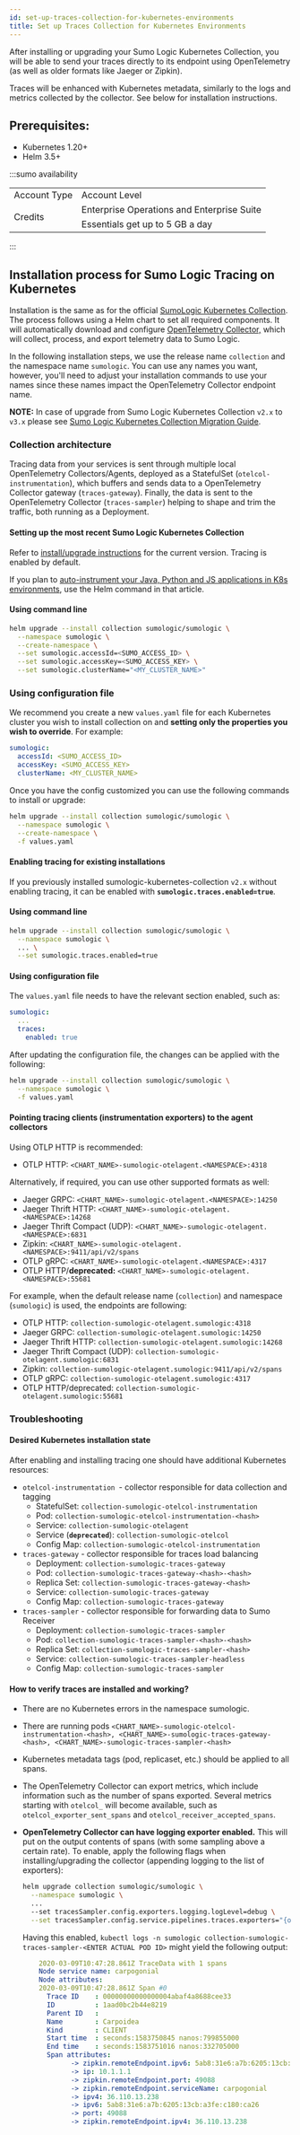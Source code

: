 ```yaml
---
id: set-up-traces-collection-for-kubernetes-environments
title: Set up Traces Collection for Kubernetes Environments
---
```


After installing or upgrading your Sumo Logic Kubernetes Collection, you will be able to send your traces directly to its endpoint using OpenTelemetry (as well as older formats like Jaeger or Zipkin).

Traces will be enhanced with Kubernetes metadata, similarly to the logs and metrics collected by the collector. See below for installation instructions.


## Prerequisites:

* Kubernetes 1.20+
* Helm 3.5+

:::sumo availability

<table>
<tr>
<td>Account Type</td>
<td>Account Level</td>
</tr>
<tr>
<td rowspan="2">Credits</td>
<td>Enterprise Operations and Enterprise Suite</td>
</tr>
<tr>
<td>Essentials get up to 5 GB a day </td>
</tr>
</table>
:::


## Installation process for Sumo Logic Tracing on Kubernetes

Installation is the same as for the official [SumoLogic Kubernetes Collection](https://github.com/SumoLogic/sumologic-kubernetes-collection). The process follows using a Helm chart to set all required components. It will automatically download and configure [OpenTelemetry Collector,](https://github.com/SumoLogic/sumologic-otel-collector) which will collect, process, and export telemetry data to Sumo Logic.

In the following installation steps, we use the release name `collection` and the namespace name `sumologic`. You can use any names you want, however, you'll need to adjust your installation commands to use your names since these names impact the OpenTelemetry Collector endpoint name.

**NOTE:** In case of upgrade from Sumo Logic Kubernetes Collection `v2.x` to `v3.x` please see [Sumo Logic Kubernetes Collection Migration Guide](https://github.com/SumoLogic/sumologic-kubernetes-collection/blob/main/docs/v3-migration-doc.md).

### Collection architecture

Tracing data from your services is sent through multiple local OpenTelemetry Collectors/Agents, deployed as a StatefulSet (`otelcol-instrumentation`), which buffers and sends data to a OpenTelemetry Collector gateway (`traces-gateway`). Finally, the data is sent to the OpenTelemetry Collector (`traces-sampler`) helping to shape and trim the traffic, both running as a Deployment.


#### Setting up the most recent Sumo Logic Kubernetes Collection  

Refer to [install/upgrade instructions](https://github.com/SumoLogic/sumologic-kubernetes-collection/blob/v3.0.0/docs/installation.md) for the current version. Tracing is enabled by default.

If you plan to [auto-instrument your Java, Python and JS applications in K8s environments](docs/apm/traces/get-started-transaction-tracing/opentelemetry-instrumentation/kubernetes.md), use the Helm command in that article.


#### Using command line

```bash
helm upgrade --install collection sumologic/sumologic \
  --namespace sumologic \
  --create-namespace \
  --set sumologic.accessId=<SUMO_ACCESS_ID> \
  --set sumologic.accessKey=<SUMO_ACCESS_KEY> \
  --set sumologic.clusterName="<MY_CLUSTER_NAME>"
```


### Using configuration file

We recommend you create a new `values.yaml` file for each Kubernetes cluster you wish to install collection on and **setting only the properties you wish to override**. For example:


```yaml
sumologic:
  accessId: <SUMO_ACCESS_ID>
  accessKey: <SUMO_ACCESS_KEY>
  clusterName: <MY_CLUSTER_NAME>
```


Once you have the config customized you can use the following commands to install or upgrade:


```bash
helm upgrade --install collection sumologic/sumologic \
  --namespace sumologic \
  --create-namespace \
  -f values.yaml
```


#### Enabling tracing for existing installations

If you previously installed sumologic-kubernetes-collection `v2.x` without enabling tracing, it can be enabled with **`sumologic.traces.enabled=true`**.


#### Using command line

```bash
helm upgrade --install collection sumologic/sumologic \
  --namespace sumologic \
  ... \
  --set sumologic.traces.enabled=true
```


#### Using configuration file

The `values.yaml` file needs to have the relevant section enabled, such as:


```yaml
sumologic:
  ...
  traces:
    enabled: true
```

After updating the configuration file, the changes can be applied with the following:


```bash
helm upgrade --install collection sumologic/sumologic \
  --namespace sumologic \
  -f values.yaml
```


#### Pointing tracing clients (instrumentation exporters) to the agent collectors

Using OTLP HTTP is recommended:

* OTLP HTTP: `<CHART_NAME>-sumologic-otelagent.<NAMESPACE>:4318`

Alternatively, if required, you can use other supported formats as well:

* Jaeger GRPC: `<CHART_NAME>-sumologic-otelagent.<NAMESPACE>:14250`
* Jaeger Thrift HTTP: `<CHART_NAME>-sumologic-otelagent.<NAMESPACE>:14268`
* Jaeger Thrift Compact (UDP): `<CHART_NAME>-sumologic-otelagent.<NAMESPACE>:6831`
* Zipkin: `<CHART_NAME>-sumologic-otelagent.<NAMESPACE>:9411/api/v2/spans`
* OTLP gRPC: `<CHART_NAME>-sumologic-otelagent.<NAMESPACE>:4317`
* OTLP HTTP/**deprecated:** `<CHART_NAME>-sumologic-otelagent.<NAMESPACE>:55681`

For example, when the default release name (`collection`) and namespace (`sumologic`) is used, the endpoints are following:

* OTLP HTTP: `collection-sumologic-otelagent.sumologic:4318`
* Jaeger GRPC: `collection-sumologic-otelagent.sumologic:14250`
* Jaeger Thrift HTTP: `collection-sumologic-otelagent.sumologic:14268`
* Jaeger Thrift Compact (UDP): `collection-sumologic-otelagent.sumologic:6831`
* Zipkin: `collection-sumologic-otelagent.sumologic:9411/api/v2/spans`
* OTLP gRPC: `collection-sumologic-otelagent.sumologic:4317`
* OTLP HTTP/deprecated: `collection-sumologic-otelagent.sumologic:55681`


### Troubleshooting

#### Desired Kubernetes installation state


After enabling and installing tracing one should have additional Kubernetes resources:

* `otelcol-instrumentation `- collector responsible for data collection and tagging
    * StatefulSet: `collection-sumologic-otelcol-instrumentation`
    * Pod: `collection-sumologic-otelcol-instrumentation-<hash>`
    * Service: `collection-sumologic-otelagent`
    * Service (**`deprecated`**): `collection-sumologic-otelcol` 
    * Config Map: `collection-sumologic-otelcol-instrumentation`
* `traces-gateway` - collector responsible for traces load balancing
    * Deployment: `collection-sumologic-traces-gateway`
    * Pod: `collection-sumologic-traces-gateway-<hash>-<hash>`
    * Replica Set: `collection-sumologic-traces-gateway-<hash>`
    * Service: `collection-sumologic-traces-gateway`
    * Config Map: `collection-sumologic-traces-gateway`
* `traces-sampler` - collector responsible for forwarding data to Sumo Receiver
    * Deployment: `collection-sumologic-traces-sampler`
    * Pod: `collection-sumologic-traces-sampler-<hash>-<hash>`
    * Replica Set: `collection-sumologic-traces-sampler-<hash>`
    * Service: `collection-sumologic-traces-sampler-headless`
    * Config Map: `collection-sumologic-traces-sampler`


#### How to verify traces are installed and working?

* There are no Kubernetes errors in the namespace sumologic.
* There are running pods `<CHART_NAME>-sumologic-otelcol-instrumentation-<hash>, <CHART_NAME>-sumologic-traces-gateway-<hash>, <CHART_NAME>-sumologic-traces-sampler-<hash>`
* Kubernetes metadata tags (pod, replicaset, etc.) should be applied to all spans.
* The OpenTelemetry Collector can export metrics, which include information such as the number of spans exported. Several metrics starting with `otelcol_` will become available, such as `otelcol_exporter_sent_spans` and `otelcol_receiver_accepted_spans`.
* **OpenTelemetry Collector can have logging exporter enabled.** This will put on the output contents of spans (with some sampling above a certain rate). To enable, apply the following flags when installing/upgrading the collector (appending logging to the list of exporters):

    ```bash
    helm upgrade collection sumologic/sumologic \
      --namespace sumologic \
      ...
      --set tracesSampler.config.exporters.logging.logLevel=debug \
      --set tracesSampler.config.service.pipelines.traces.exporters="{otlphttp,logging}"
    ```

  Having this enabled, `kubectl logs -n sumologic collection-sumologic-traces-sampler-<ENTER ACTUAL POD ID>` might yield the following output:
  
  ```yaml
      2020-03-09T10:47:28.861Z TraceData with 1 spans
      Node service name: carpogonial
      Node attributes:
      2020-03-09T10:47:28.861Z Span #0
        Trace ID    : 00000000000000004abaf4a8688cee33
        ID          : 1aad0bc2b44e8219
        Parent ID   :
        Name        : Carpoidea
        Kind        : CLIENT
        Start time  : seconds:1583750845 nanos:799855000
        End time    : seconds:1583751016 nanos:332705000
        Span attributes:
              -> zipkin.remoteEndpoint.ipv6: 5ab8:31e6:a7b:6205:13cb:a3fe:c180:ca26
              -> ip: 10.1.1.1
              -> zipkin.remoteEndpoint.port: 49088
              -> zipkin.remoteEndpoint.serviceName: carpogonial
              -> ipv4: 36.110.13.238
              -> ipv6: 5ab8:31e6:a7b:6205:13cb:a3fe:c180:ca26
              -> port: 49088
              -> zipkin.remoteEndpoint.ipv4: 36.110.13.238
  ```

